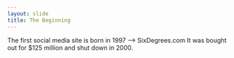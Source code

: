 ```yaml
---
layout: slide
title: The Beginning
---
```


The first social media site is born in 1997 --> SixDegrees.com
It was bought out for $125 million and shut down in 2000.
